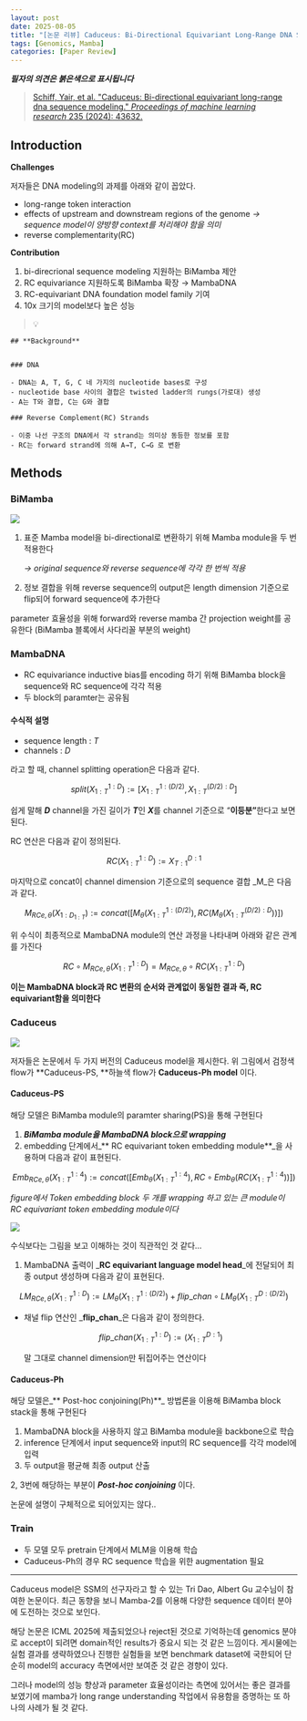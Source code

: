 ```yaml
---
layout: post
date: 2025-08-05
title: "[논문 리뷰] Caduceus: Bi-Directional Equivariant Long-Range DNA Sequence Modeling"
tags: [Genomics, Mamba]
categories: [Paper Review]
---
```


<span class="notion-red">_**필자의 의견은 붉은색으로 표시됩니다**_</span>


> [Schiff, Yair, et al. "Caduceus: Bi-directional equivariant long-range dna sequence modeling." ](https://pmc.ncbi.nlm.nih.gov/articles/PMC12189541/)[_Proceedings of machine learning research_](https://pmc.ncbi.nlm.nih.gov/articles/PMC12189541/)[ 235 (2024): 43632.](https://pmc.ncbi.nlm.nih.gov/articles/PMC12189541/)



## Introduction


**Challenges**


저자들은 DNA modeling의 과제를 아래와 같이 꼽았다.

- long-range token interaction
- effects of upstream and downstream regions of the genome 
_→ sequence model이 양방향 context를 처리해야 함을 의미_
- reverse complementarity(RC)

**Contribution**

1. bi-direcrional sequence modeling 지원하는 BiMamba 제안
1. RC equivariance 지원하도록 BiMamba 확장 → MambaDNA
1. RC-equivariant DNA foundation model family 기여
1. 10x 크기의 model보다 높은 성능

> 💡 


	## **Background**


	### DNA

	- DNA는 A, T, G, C 네 가지의 nucleotide bases로 구성
	- nucleotide base 사이의 결합은 twisted ladder의 rungs(가로대) 생성
	- A는 T와 결합, C는 G와 결합

	### Reverse Complement(RC) Strands

	- 이중 나선 구조의 DNA에서 각 strand는 의미상 동등한 정보를 포함
	- RC는 forward strand에 의해 A→T, C→G 로 변환


## Methods



### BiMamba


![](https://prod-files-secure.s3.us-west-2.amazonaws.com/542b861c-36a8-4051-84e5-8804b6728dba/2c247d59-7815-4980-99f0-8f0d21f445a7/image.png?X-Amz-Algorithm=AWS4-HMAC-SHA256&X-Amz-Content-Sha256=UNSIGNED-PAYLOAD&X-Amz-Credential=ASIAZI2LB466RIE2IVNZ%2F20250913%2Fus-west-2%2Fs3%2Faws4_request&X-Amz-Date=20250913T160049Z&X-Amz-Expires=3600&X-Amz-Security-Token=IQoJb3JpZ2luX2VjEMz%2F%2F%2F%2F%2F%2F%2F%2F%2F%2FwEaCXVzLXdlc3QtMiJIMEYCIQCihbVFeoY%2BiZLaAQb0u46aTPjwzGOsNkxa57nxoL%2BiPQIhAKjC8OYGjFwJs7SQXZtZoAI086IYmnzktkJUlafvv800Kv8DCEUQABoMNjM3NDIzMTgzODA1IgzJQ%2F0i0JcX%2Bwr5pJsq3AMZWiCEytd8J0Pk6c4teuCjIPDtAWzbeG7uoI8nVsttuhnm1ABbJv%2FrpHgEcyan8yMh4KmSIH%2FtERF%2FYNwN9OS%2BESfvyPjOoPNmcTnbQtWWJd2CMe0JYTskms%2B%2FNbaA7zC99a4a%2BxbzaBlvxah%2BYZEIojAhEljOmri2u6amp%2FgLeryqItufTWs2sJiIZKeSb242sPRuT1EVo9kZI3oA8UmrMkOnjs0lv5uIXnmzCkxPOOW2wVq0USWxDgdbG8%2F6QR1jPHp7V95%2BaKckOcGsoybbA9OljV%2BcZI9CLKSjzsTEiXroayXXZjzfFaGe3HK8iG9uVT0ZxQ9fgh4spp46w%2FyHWibMFlNnjyMZahda%2BDwedBHDMGufzpPapDV58mN6IQPLFMAPlHvYtgSfEoI73ur%2BTi95IyeIhNXb5B%2BXoDDZWOjQrSA8He%2FPQlfx3pm33G55r98GqWd4R9LUP4dZTdRCpQmsZ3W9uRwQe3frHOQTkyFEwX3hZp54Mv42fFhgaIxUIsqwcby7iah3bID7w2iXEKGZEPBMnlWiPBmmx4St07FndFNtTF8SwXOWv4382YmZGKE6QjiFNFAX2scxJGAUGL32JzfnE%2BZaZiDhi3VdsBg5FKyjj3gzPZN%2FXzDUvJXGBjqkAQzK0inokP%2F7vBBE9B2N8lonn1yL8SlwGh9b5LiznvvE9eeBz9ytZR%2FK8zOQ5emCtGnBFZt%2B5Nw7dFuImQ9lFKzwEwozTeUjELxgrwZho%2Br3GPBtOkaAXFnqyrY%2FknXFJu3suW%2B4CmqciNuuRURGevQ%2B%2BrzOihOrzpwu%2BtzxNnsZXDT9WylhV1O2%2BAE%2FFJQp0vM%2Bb7DOscw1QOrPLIygagtS3soF&X-Amz-Signature=ec05fb5c348c83ba1ab6675ace1596ecd7b04aeb32d7c712ad2ebbc651007f2a&X-Amz-SignedHeaders=host&x-amz-checksum-mode=ENABLED&x-id=GetObject)

1. 표준 Mamba model을 bi-directional로 변환하기 위해 Mamba module을 두 번 적용한다

	_→ original sequence와 reverse sequence에 각각 한 번씩 적용_

1. 정보 결합을 위해 reverse sequence의 output은 length dimension 기준으로 flip되어 forward sequence에 추가한다

parameter 효율성을 위해 forward와 reverse mamba 간 projection weight를 공유한다 (BiMamba 블록에서 사다리꼴 부분의 weight)



### MambaDNA

- RC equivariance inductive bias를 encoding 하기 위해 BiMamba block을 sequence와 RC sequence에 각각 적용
- 두 block의 paramter는 공유됨


#### 수식적 설명

- sequence length : _T_
- channels : _D_

라고 할 때,  channel splitting operation은 다음과 같다.


$$
split(X^{1:D}_{1:T}):=[X^{1:(D/2)}_{1:T},X^{(D/2):D}_{1:T}]
$$


<span class="notion-red">쉽게 말해 </span><span class="notion-red">_**D**_</span><span class="notion-red"> channel을 가진 길이가 </span><span class="notion-red">_**T**_</span><span class="notion-red">인 </span><span class="notion-red">_**X**_</span><span class="notion-red">를 channel 기준으로 “</span><span class="notion-red">**이등분”**</span><span class="notion-red">한다고 보면 된다.</span>


RC 연산은 다음과 같이 정의된다.


$$
RC(X^{1:D}_{1:T}):=X^{D:1}_{T:1}
$$


마지막으로 concat이 channel dimension 기준으로의 sequence 결합 _M_은 다음과 같다.


$$
M_{RCe,\theta}(X_{1:D_{1:T}}):=concat([M_{\theta}(X^{1:(D/2)}_{1:T}),RC(M_{\theta}(X^{(D/2):D}_{1:T}))])
$$


위 수식이 최종적으로 MambaDNA module의 연산 과정을 나타내며 아래와 같은 관계를 가진다


$$
RC\circ M_{RCe,\theta}(X^{1:D}_{1:T}) = M_{RCe,\theta} \circ RC(X^{1:D}_{1:T})
$$


**이는 MambaDNA block과 RC 변환의 순서와 관계없이 동일한 결과 즉, RC equivariant함을 의미한다**



### Caduceus


![](https://prod-files-secure.s3.us-west-2.amazonaws.com/542b861c-36a8-4051-84e5-8804b6728dba/f94a60d7-8145-473b-aef9-7c68d3ec604a/image.png?X-Amz-Algorithm=AWS4-HMAC-SHA256&X-Amz-Content-Sha256=UNSIGNED-PAYLOAD&X-Amz-Credential=ASIAZI2LB466RIE2IVNZ%2F20250913%2Fus-west-2%2Fs3%2Faws4_request&X-Amz-Date=20250913T160049Z&X-Amz-Expires=3600&X-Amz-Security-Token=IQoJb3JpZ2luX2VjEMz%2F%2F%2F%2F%2F%2F%2F%2F%2F%2FwEaCXVzLXdlc3QtMiJIMEYCIQCihbVFeoY%2BiZLaAQb0u46aTPjwzGOsNkxa57nxoL%2BiPQIhAKjC8OYGjFwJs7SQXZtZoAI086IYmnzktkJUlafvv800Kv8DCEUQABoMNjM3NDIzMTgzODA1IgzJQ%2F0i0JcX%2Bwr5pJsq3AMZWiCEytd8J0Pk6c4teuCjIPDtAWzbeG7uoI8nVsttuhnm1ABbJv%2FrpHgEcyan8yMh4KmSIH%2FtERF%2FYNwN9OS%2BESfvyPjOoPNmcTnbQtWWJd2CMe0JYTskms%2B%2FNbaA7zC99a4a%2BxbzaBlvxah%2BYZEIojAhEljOmri2u6amp%2FgLeryqItufTWs2sJiIZKeSb242sPRuT1EVo9kZI3oA8UmrMkOnjs0lv5uIXnmzCkxPOOW2wVq0USWxDgdbG8%2F6QR1jPHp7V95%2BaKckOcGsoybbA9OljV%2BcZI9CLKSjzsTEiXroayXXZjzfFaGe3HK8iG9uVT0ZxQ9fgh4spp46w%2FyHWibMFlNnjyMZahda%2BDwedBHDMGufzpPapDV58mN6IQPLFMAPlHvYtgSfEoI73ur%2BTi95IyeIhNXb5B%2BXoDDZWOjQrSA8He%2FPQlfx3pm33G55r98GqWd4R9LUP4dZTdRCpQmsZ3W9uRwQe3frHOQTkyFEwX3hZp54Mv42fFhgaIxUIsqwcby7iah3bID7w2iXEKGZEPBMnlWiPBmmx4St07FndFNtTF8SwXOWv4382YmZGKE6QjiFNFAX2scxJGAUGL32JzfnE%2BZaZiDhi3VdsBg5FKyjj3gzPZN%2FXzDUvJXGBjqkAQzK0inokP%2F7vBBE9B2N8lonn1yL8SlwGh9b5LiznvvE9eeBz9ytZR%2FK8zOQ5emCtGnBFZt%2B5Nw7dFuImQ9lFKzwEwozTeUjELxgrwZho%2Br3GPBtOkaAXFnqyrY%2FknXFJu3suW%2B4CmqciNuuRURGevQ%2B%2BrzOihOrzpwu%2BtzxNnsZXDT9WylhV1O2%2BAE%2FFJQp0vM%2Bb7DOscw1QOrPLIygagtS3soF&X-Amz-Signature=f81a6175bf4b4b3e4cda83cf18cb11c725e445307b154c1484330e7e04f3f084&X-Amz-SignedHeaders=host&x-amz-checksum-mode=ENABLED&x-id=GetObject)


저자들은 논문에서 두 가지 버전의 Caduceus model을 제시한다. 위 그림에서 검정색 flow가 **Caduceus-PS, **하늘색 flow가 **Caduceus-Ph model** 이다.



#### Caduceus-PS


해당 모델은 BiMamba module의 paramter sharing(PS)을 통해 구현된다

1. _**BiMamba module을 MambaDNA block으로 wrapping**_
1. embedding 단계에서_** RC equivariant token embedding module**_을 사용하며 다음과 같이 표현된다.

$$
Emb_{RCe,\theta}(X^{1:4}_{1:T}):=concat([Emb_{\theta}(X^{1:4}_{1:T}),RC \circ Emb_{\theta}(RC(X^{1:4}_{1:T}))])
$$


_figure에서 Token embedding block 두 개를 wrapping 하고 있는 큰 module이 RC equivariant token embedding module이다_


![](https://prod-files-secure.s3.us-west-2.amazonaws.com/542b861c-36a8-4051-84e5-8804b6728dba/b175e4da-71eb-4e91-8c23-a06dabe673c9/image.png?X-Amz-Algorithm=AWS4-HMAC-SHA256&X-Amz-Content-Sha256=UNSIGNED-PAYLOAD&X-Amz-Credential=ASIAZI2LB466RIE2IVNZ%2F20250913%2Fus-west-2%2Fs3%2Faws4_request&X-Amz-Date=20250913T160050Z&X-Amz-Expires=3600&X-Amz-Security-Token=IQoJb3JpZ2luX2VjEMz%2F%2F%2F%2F%2F%2F%2F%2F%2F%2FwEaCXVzLXdlc3QtMiJIMEYCIQCihbVFeoY%2BiZLaAQb0u46aTPjwzGOsNkxa57nxoL%2BiPQIhAKjC8OYGjFwJs7SQXZtZoAI086IYmnzktkJUlafvv800Kv8DCEUQABoMNjM3NDIzMTgzODA1IgzJQ%2F0i0JcX%2Bwr5pJsq3AMZWiCEytd8J0Pk6c4teuCjIPDtAWzbeG7uoI8nVsttuhnm1ABbJv%2FrpHgEcyan8yMh4KmSIH%2FtERF%2FYNwN9OS%2BESfvyPjOoPNmcTnbQtWWJd2CMe0JYTskms%2B%2FNbaA7zC99a4a%2BxbzaBlvxah%2BYZEIojAhEljOmri2u6amp%2FgLeryqItufTWs2sJiIZKeSb242sPRuT1EVo9kZI3oA8UmrMkOnjs0lv5uIXnmzCkxPOOW2wVq0USWxDgdbG8%2F6QR1jPHp7V95%2BaKckOcGsoybbA9OljV%2BcZI9CLKSjzsTEiXroayXXZjzfFaGe3HK8iG9uVT0ZxQ9fgh4spp46w%2FyHWibMFlNnjyMZahda%2BDwedBHDMGufzpPapDV58mN6IQPLFMAPlHvYtgSfEoI73ur%2BTi95IyeIhNXb5B%2BXoDDZWOjQrSA8He%2FPQlfx3pm33G55r98GqWd4R9LUP4dZTdRCpQmsZ3W9uRwQe3frHOQTkyFEwX3hZp54Mv42fFhgaIxUIsqwcby7iah3bID7w2iXEKGZEPBMnlWiPBmmx4St07FndFNtTF8SwXOWv4382YmZGKE6QjiFNFAX2scxJGAUGL32JzfnE%2BZaZiDhi3VdsBg5FKyjj3gzPZN%2FXzDUvJXGBjqkAQzK0inokP%2F7vBBE9B2N8lonn1yL8SlwGh9b5LiznvvE9eeBz9ytZR%2FK8zOQ5emCtGnBFZt%2B5Nw7dFuImQ9lFKzwEwozTeUjELxgrwZho%2Br3GPBtOkaAXFnqyrY%2FknXFJu3suW%2B4CmqciNuuRURGevQ%2B%2BrzOihOrzpwu%2BtzxNnsZXDT9WylhV1O2%2BAE%2FFJQp0vM%2Bb7DOscw1QOrPLIygagtS3soF&X-Amz-Signature=973f680064d6d335b2d1f4867cf17014f5b2bd8ca5f38fe0bb808be79edd5893&X-Amz-SignedHeaders=host&x-amz-checksum-mode=ENABLED&x-id=GetObject)


<span class="notion-red">수식보다는 그림을 보고 이해하는 것이 직관적인 것 같다…</span>

1. MambaDNA 출력이 _**RC equivariant language model head**_에 전달되어 최종 output 생성하며 다음과 같이 표현된다.

$$
LM_{RCe,\theta}(X^{1:D}_{1:T}):= LM_{\theta}(X^{1:(D/2)}_{1:T})+flip\_chan\circ LM_{\theta}(X^{D:(D/2)}_{1:T})
$$

- 채널 flip 연산인 _**flip\_chan**_은 다음과 같이 정의한다.

	$$
	flip\_chan(X^{1:D}_{1:T}):=(X^{D:1}_{1:T})
	$$


	말 그대로 channel dimension만 뒤집어주는 연산이다



#### Caduceus-Ph


해당 모델은_** Post-hoc conjoining(Ph)**_ 방법론을 이용해 BiMamba block stack을 통해 구현된다

1. MambaDNA block을 사용하지 않고 BiMamba module을 backbone으로 학습
1. inference 단계에서 input sequence와 input의 RC sequence를 각각 model에 입력
1. 두 output을 평균해 최종 output 산출

2, 3번에 해당하는 부분이 _**Post-hoc conjoining**_ 이다.


<span class="notion-red">논문에 설명이 구체적으로 되어있지는 않다..</span>



### Train

- 두 모델 모두 pretrain 단계에서 MLM을 이용해 학습
- Caduceus-Ph의 경우 RC sequence 학습을 위한 augmentation 필요

---


<span class="notion-red">Caduceus model은 SSM의 선구자라고 할 수 있는 Tri Dao, Albert Gu 교수님이 참여한 논문이다. 최근 동향을 보니 Mamba-2를 이용해 다양한 sequence 데이터 분야에 도전하는 것으로 보인다.</span>


<span class="notion-red">해당 논문은 ICML 2025에 제출되었으나 reject된 것으로 기억하는데 genomics 분야로 accept이 되려면 domain적인 results가 중요시 되는 것 같은 느낌이다. 게시물에는 실험 결과를 생략하였으나 진행한 실험들을 보면 benchmark dataset에 국한되어 단순히 model의 accuracy 측면에서만 보여준 것 같은 경향이 있다.</span>


<span class="notion-red">그러나 model의 성능 향상과 parameter 효율성이라는 측면에 있어서는 좋은 결과를 보였기에 mamba가 long range understanding 작업에서 유용함을 증명하는 또 하나의 사례가 될 것 같다.</span>

